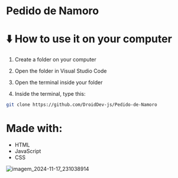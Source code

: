 # Pedido de Namoro

# ⬇️ How to use it on your computer

1. Create a folder on your computer

2. Open the folder in Visual Studio Code

3. Open the terminal inside your folder

4. Inside the terminal, type this:

```bash
git clone https://github.com/DroidDev-js/Pedido-de-Namoro
```
# Made with:

- HTML
- JavaScript
- CSS

![imagem_2024-11-17_231038914](https://github.com/user-attachments/assets/49856cfc-e617-4088-88ec-29315e3cfc8a)

